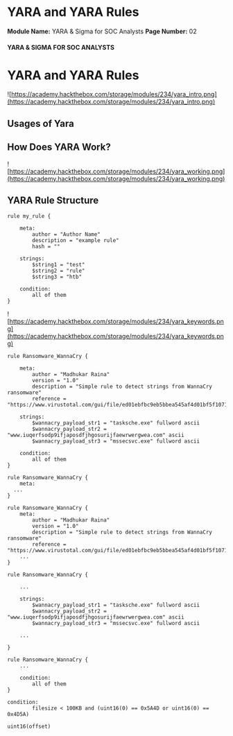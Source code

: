 <!--
 // Platform: Academy
// URL: https://academy.hackthebox.com/module/234/section/2513
// Platform Version: V1
// Module ID: 234
// Module Name: YARA & Sigma for SOC Analysts
// Module Difficulty: Easy
// Section ID: 2513
// Section Title: YARA and YARA Rules
// Page Title: YARA & Sigma for SOC Analysts
// Page Number: 02
-->

# YARA and YARA Rules

**Module Name:** YARA & Sigma for SOC Analysts **Page Number:** 02

#### YARA & SIGMA FOR SOC ANALYSTS

# YARA and YARA Rules

![https://academy.hackthebox.com/storage/modules/234/yara_intro.png](https://academy.hackthebox.com/storage/modules/234/yara_intro.png)

## Usages of Yara

## How Does YARA Work?

![https://academy.hackthebox.com/storage/modules/234/yara_working.png](https://academy.hackthebox.com/storage/modules/234/yara_working.png)

## YARA Rule Structure

``` yara
rule my_rule {

    meta:
        author = "Author Name"
        description = "example rule"
        hash = ""
    
    strings: 
        $string1 = "test"
        $string2 = "rule"
        $string3 = "htb"

    condition: 
        all of them
}
```

![https://academy.hackthebox.com/storage/modules/234/yara_keywords.png](https://academy.hackthebox.com/storage/modules/234/yara_keywords.png)

``` yara
rule Ransomware_WannaCry {

    meta:
        author = "Madhukar Raina"
        version = "1.0"
        description = "Simple rule to detect strings from WannaCry ransomware"
        reference = "https://www.virustotal.com/gui/file/ed01ebfbc9eb5bbea545af4d01bf5f1071661840480439c6e5babe8e080e41aa/behavior" 
    
    strings:
        $wannacry_payload_str1 = "tasksche.exe" fullword ascii
        $wannacry_payload_str2 = "www.iuqerfsodp9ifjaposdfjhgosurijfaewrwergwea.com" ascii
        $wannacry_payload_str3 = "mssecsvc.exe" fullword ascii
    
    condition:
        all of them
}
```

``` yara
rule Ransomware_WannaCry {
    meta:
  ...
}
```

``` yara
rule Ransomware_WannaCry {
    meta:
        author = "Madhukar Raina"
        version = "1.0"
        description = "Simple rule to detect strings from WannaCry ransomware"
        reference = 	"https://www.virustotal.com/gui/file/ed01ebfbc9eb5bbea545af4d01bf5f1071661840480439c6e5babe8e080e41aa/behavior" 
    ...
}
```

``` yara
rule Ransomware_WannaCry {

    ...    

    strings:
        $wannacry_payload_str1 = "tasksche.exe" fullword ascii
        $wannacry_payload_str2 = "www.iuqerfsodp9ifjaposdfjhgosurijfaewrwergwea.com" ascii
        $wannacry_payload_str3 = "mssecsvc.exe" fullword ascii

    ...

}
```

``` yara
rule Ransomware_WannaCry {
    ...

    condition:
        all of them
}
```

``` yara
condition:
        filesize < 100KB and (uint16(0) == 0x5A4D or uint16(0) == 0x4D5A)
```

``` yara
uint16(offset)
```

####